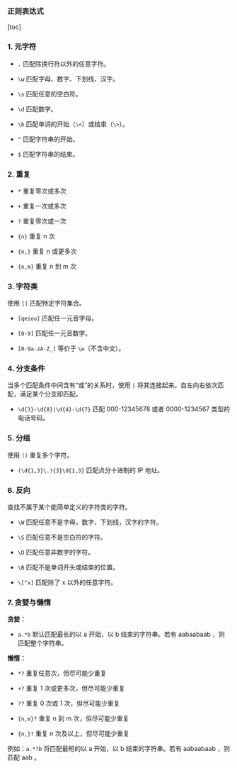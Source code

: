 ### 正则表达式
[toc]

### 1. 元字符

- `.`
匹配除换行符以外的任意字符。

- `\w`
匹配字母、数字、下划线、汉字。

- `\s`
匹配任意的空白符。

- `\d`
匹配数字。

- `\b`
匹配单词的开始（`\<`）或结束（`\>`）。

- `^`
匹配字符串的开始。

- `$`
匹配字符串的结束。


### 2. 重复

- `*`
重复零次或多次

- `+`
重复一次或多次

- `?`
重复零次或一次

- `{n}`
重复 n 次

- `{n,}`
重复 n 或更多次

- `{n,m}`
重复 n 到 m 次


### 3. 字符类

使用 `[]` 匹配特定字符集合。

- `[qeiou]`
匹配任一元音字母。

- `[0-9]`
匹配任一元音数字。

- `[0-9a-zA-Z_]`
等价于 `\w`（不含中文）。


### 4. 分支条件

当多个匹配条件中间含有“或”的关系时，使用 `|` 将其连接起来。自左向右依次匹配，满足某个分支即匹配。

- `\d{3}-\d{8}|\d{4}-\d{7}`
匹配 000-12345678 或者 0000-1234567 类型的电话号码。


### 5. 分组

使用 `()` 重复多个字符。

- `(\d{1,3}\.){3}\d{1,3}`
匹配点分十进制的 IP 地址。


### 6. 反向

查找不属于某个能简单定义的字符类的字符。

- `\W`
匹配任意不是字母，数字，下划线，汉字的字符。

- `\S`
匹配任意不是空白符的字符。

- `\D`
匹配任意非数字的字符。

- `\B`
匹配不是单词开头或结束的位置。

- `\[^x]`
匹配除了 x 以外的任意字符。


### 7. 贪婪与懒惰

**贪婪：**

- `a.*b`
默认匹配最长的以 a 开始，以 b 结束的字符串。若有 aabaabaab ，则匹配整个字符串。

**懒惰：**

- `*?`
重复任意次，但尽可能少重复

- `+?`
重复 1 次或更多次，但尽可能少重复

- `??`
重复 0 次或 1 次，但尽可能少重复

- `{n,m}?`
重复 n 到 m 次，但尽可能少重复

- `{n,}?`
重复 n 次及以上，但尽可能少重复

例如：`a.*?b` 将匹配最短的以 a 开始，以 b 结束的字符串。若有 aabaabaab ，则匹配 aab 。